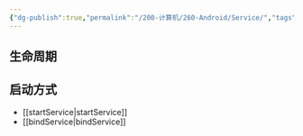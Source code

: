 ```yaml
---
{"dg-publish":true,"permalink":"/200-计算机/260-Android/Service/","tags":["Android/四大组件"],"noteIcon":""}
---
```


## 生命周期


## 启动方式
- [[startService\|startService]]
- [[bindService\|bindService]]